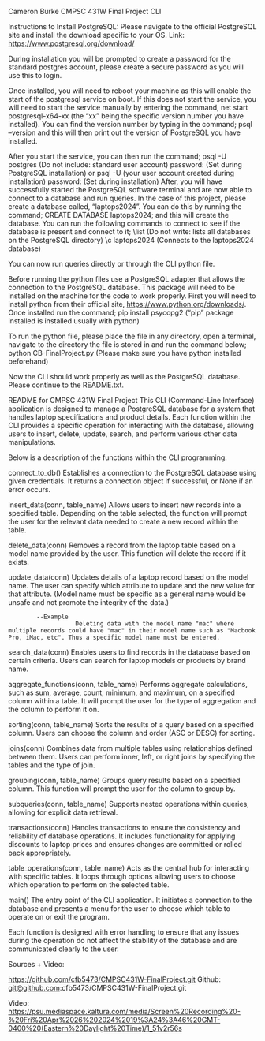 Cameron Burke
CMPSC 431W
Final Project CLI

Instructions to Install PostgreSQL:
Please navigate to the official PostgreSQL site and install the download specific to your OS.
Link: https://www.postgresql.org/download/

During installation you will be prompted to create a password for the standard postgres account, please create a secure password as you will use this to login. 

Once installed, you will need to reboot your machine as this will enable the start of the postgresql service on boot. If this does not start the service, you will need to start the service manually by entering the command, 
net start postgresql-x64-xx (the “xx” being the specific version number you have installed). 
You can find the version number by typing in the command;
	psql –version
and this will then print out the version of PostgreSQL you have installed.

After you start the service, you can then run the command;
	psql -U postgres (Do not include: standard user account)
	password: (Set during PostgreSQL installation)
		or
	psql -U (your user account created during installation)
	password: (Set during installation)
After, you will have successfully started the PostgreSQL software terminal and are now able to connect to a database and run queries. 
In the case of this project, please create a database called, “laptops2024”. 
You can do this by running the command;
	CREATE DATABASE laptops2024;
and this will create the database. 
You can run the following commands to connect to see if the database is present and connect to it;
	\list                                                (Do not write: lists all databases on the PostgreSQL directory)
	\c laptops2024                        (Connects to the laptops2024 database)

You can now run queries directly or through the CLI python file. 

Before running the python files use a PostgreSQL adapter that allows the connection to the PostgreSQL database. This package will need to be installed on the machine for the code to work properly. 
First you will need to install python from their official site, https://www.python.org/downloads/. 
Once installed run the command;
		pip install psycopg2  (“pip” package installed is installed usually with python)

To run the python file, please place the file in any directory, open a terminal, navigate to the directory the file is stored in and run the command below;
	python CB-FinalProject.py  (Please make sure you have python installed beforehand)

Now the CLI should work properly as well as the PostgreSQL database. Please continue to the README.txt.










README for CMPSC 431W Final Project
This CLI (Command-Line Interface) application is designed to manage a PostgreSQL database for a system that handles laptop specifications and product details. Each function within the CLI provides a specific operation for interacting with the database, allowing users to insert, delete, update, search, and perform various other data manipulations.

Below is a description of the functions within the CLI programming:

connect_to_db()
Establishes a connection to the PostgreSQL database using given credentials. It returns a connection object if successful, or None if an error occurs.

insert_data(conn, table_name)
Allows users to insert new records into a specified table. Depending on the table selected, the function will prompt the user for the relevant data needed to create a new record within the table.

delete_data(conn)
Removes a record from the laptop table based on a model name provided by the user. This function will delete the record if it exists.

update_data(conn)
Updates details of a laptop record based on the model name. The user can specify which attribute to update and the new value for that attribute. (Model name must be specific as a general name would be unsafe and not promote the integrity of the data.) 

            --Example
                       Deleting data with the model name "mac" where multiple records could have "mac" in their model name such as "Macbook Pro, iMac, etc". Thus a specific model name must be entered.

search_data(conn)
Enables users to find records in the database based on certain criteria. Users can search for laptop models or products by brand name.

aggregate_functions(conn, table_name)
Performs aggregate calculations, such as sum, average, count, minimum, and maximum, on a specified column within a table. It will prompt the user for the type of aggregation and the column to perform it on.

sorting(conn, table_name)
Sorts the results of a query based on a specified column. Users can choose the column and order (ASC or DESC) for sorting.

joins(conn)
Combines data from multiple tables using relationships defined between them. Users can perform inner, left, or right joins by specifying the tables and the type of join.

grouping(conn, table_name)
Groups query results based on a specified column. This function will prompt the user for the column to group by.

subqueries(conn, table_name)
Supports nested operations within queries, allowing for explicit data retrieval.

transactions(conn)
Handles transactions to ensure the consistency and reliability of database operations. It includes functionality for applying discounts to laptop prices and ensures changes are committed or rolled back appropriately.

table_operations(conn, table_name)
Acts as the central hub for interacting with specific tables. It loops through options allowing users to choose which operation to perform on the selected table.

main()
The entry point of the CLI application. It initiates a connection to the database and presents a menu for the user to choose which table to operate on or exit the program.

Each function is designed with error handling to ensure that any issues during the operation do not affect the stability of the database and are communicated clearly to the user.

Sources + Video:

https://github.com/cfb5473/CMPSC431W-FinalProject.git
Github: git@github.com:cfb5473/CMPSC431W-FinalProject.git

Video:
https://psu.mediaspace.kaltura.com/media/Screen%20Recording%20-%20Fri%20Apr%2026%202024%2019%3A24%3A46%20GMT-0400%20(Eastern%20Daylight%20Time)/1_51v2r56s

